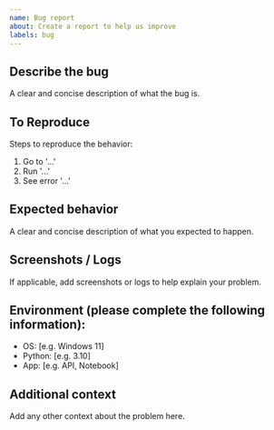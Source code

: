 ```yaml
---
name: Bug report
about: Create a report to help us improve
labels: bug
---
```


## Describe the bug
A clear and concise description of what the bug is.

## To Reproduce
Steps to reproduce the behavior:
1. Go to '...'
2. Run '...'
3. See error '...'

## Expected behavior
A clear and concise description of what you expected to happen.

## Screenshots / Logs
If applicable, add screenshots or logs to help explain your problem.

## Environment (please complete the following information):
- OS: [e.g. Windows 11]
- Python: [e.g. 3.10]
- App: [e.g. API, Notebook]

## Additional context
Add any other context about the problem here.
